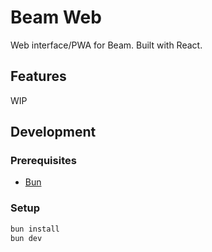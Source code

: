 # Beam Web

Web interface/PWA for Beam. Built with React.

## Features

WIP

<!-- TODO -->

## Development

### Prerequisites

- [Bun](https://bun.sh/)

### Setup

```sh
bun install
bun dev
```
